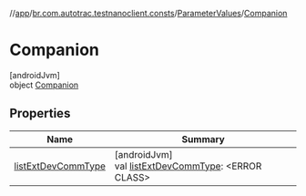 //[app](../../../../index.md)/[br.com.autotrac.testnanoclient.consts](../../index.md)/[ParameterValues](../index.md)/[Companion](index.md)

# Companion

[androidJvm]\
object [Companion](index.md)

## Properties

| Name | Summary |
|---|---|
| [listExtDevCommType](list-ext-dev-comm-type.md) | [androidJvm]<br>val [listExtDevCommType](list-ext-dev-comm-type.md): &lt;ERROR CLASS&gt; |
